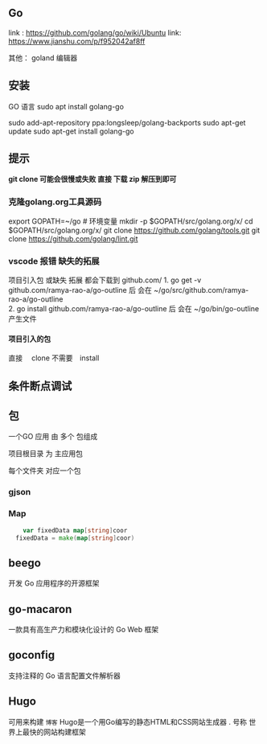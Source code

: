 ## Go
link : https://github.com/golang/go/wiki/Ubuntu
link: https://www.jianshu.com/p/f952042af8ff

其他：
goland 编辑器
## 安装
GO 语言
sudo apt  install golang-go

sudo add-apt-repository ppa:longsleep/golang-backports
sudo apt-get update
sudo apt-get install golang-go

## 提示
**git clone 可能会很慢或失败  直接 下载 zip 解压到即可**
### 克隆golang.org工具源码
export GOPATH=~/go    # 环境变量
mkdir -p $GOPATH/src/golang.org/x/
cd $GOPATH/src/golang.org/x/
git clone https://github.com/golang/tools.git
git clone https://github.com/golang/lint.git


### vscode 报错 缺失的拓展　
项目引入包 或缺失 拓展  都会下载到  github.com/
1. 
go get -v github.com/ramya-rao-a/go-outline  后
会在 ~/go/src/github.com/ramya-rao-a/go-outline  
2. 
go install github.com/ramya-rao-a/go-outline  后
会在 ~/go/bin/go-outline   产生文件
 #### 项目引入的包　
直接　 clone 不需要　install

## 条件断点调试

## 包

一个GO 应用 由 多个 包组成

项目根目录 为 主应用包

每个文件夹 对应一个包

### gjson


### Map

```go
	var fixedData map[string]coor
  fixedData = make(map[string]coor)
  ```

## beego 
开发 Go 应用程序的开源框架
## go-macaron
一款具有高生产力和模块化设计的 Go Web 框架
## goconfig
支持注释的 Go 语言配置文件解析器
## Hugo
可用来构建 `博客`
Hugo是一个用Go编写的静态HTML和CSS网站生成器 . 号称 世界上最快的网站构建框架